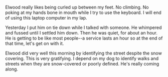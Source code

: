 <html><body><p>Elwood really likes being curled up between my feet. No climbing. No poking at my hands bone in mouth while I try to use the keyboard. I will end of using this laptop computer in my lap.
</p><p>Yesterday I put him on tie down while I talked with someone. He whimpered and fussed until I settled him down. Then he was quiet, for about an hour. He is getting to be like most people--a service lasts an hour so at the end of that time, let's get on with it.
</p><p>Elwood did very well this morning by identifying the street despite the snow covering. This is very gratifying. I depend on my dog to identify walks and streets when they are snow-covered or poorly defined. He's really coming along.</p></body></html>